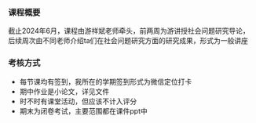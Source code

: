 ### 课程概要
截止2024年6月，课程由游祥斌老师牵头，前两周为游讲授社会问题研究导论，后续周次由不同老师介绍ta们在社会问题研究方面的研究成果，形式为一般讲座

### 考核方式
- 每节课均有签到，我所在的学期签到形式为微信定位打卡
- 期中作业是小论文，详见文件
- 时不时有课堂活动，但应该不计入评分
- 期末为闭卷考试，主要范围都在课件ppt中

